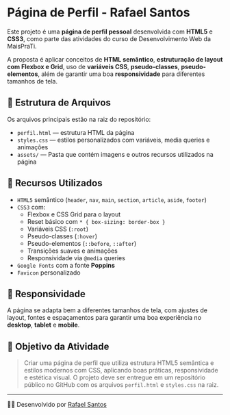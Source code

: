 # Página de Perfil - Rafael Santos

Este projeto é uma **página de perfil pessoal** desenvolvida com **HTML5** e **CSS3**, como parte das atividades do curso de Desenvolvimento Web da MaisPraTi.

A proposta é aplicar conceitos de **HTML semântico**, **estruturação de layout com Flexbox e Grid**, uso de **variáveis CSS**, **pseudo-classes**, **pseudo-elementos**, além de garantir uma boa **responsividade** para diferentes tamanhos de tela.

## 📁 Estrutura de Arquivos

Os arquivos principais estão na raiz do repositório:

- `perfil.html` — estrutura HTML da página
- `styles.css` — estilos personalizados com variáveis, media queries e animações
- `assets/` — Pasta que contém imagens e outros recursos utilizados na página

## 🧩 Recursos Utilizados

- `HTML5` semântico (`header`, `nav`, `main`, `section`, `article`, `aside`, `footer`)
- `CSS3` com:
  - Flexbox e CSS Grid para o layout
  - Reset básico com `* { box-sizing: border-box }`
  - Variáveis CSS (`:root`)
  - Pseudo-classes (`:hover`)
  - Pseudo-elementos (`::before`, `::after`)
  - Transições suaves e animações
  - Responsividade via `@media` queries
- `Google Fonts` com a fonte **Poppins**
- `Favicon` personalizado

## 📱 Responsividade

A página se adapta bem a diferentes tamanhos de tela, com ajustes de layout, fontes e espaçamentos para garantir uma boa experiência no **desktop**, **tablet** e **mobile**.

## 🎯 Objetivo da Atividade

> Criar uma página de perfil que utiliza estrutura HTML5 semântica e estilos modernos com CSS, aplicando boas práticas, responsividade e estética visual. O projeto deve ser entregue em um repositório público no GitHub com os arquivos `perfil.html` e `styles.css` na raiz.

---

👨‍💻 Desenvolvido por [Rafael Santos](https://github.com/rafaelsantos22)
